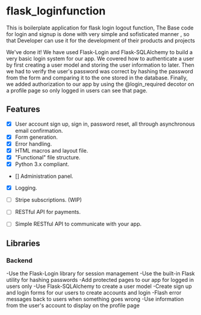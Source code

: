 # flask_loginfunction
This is boilerplate application for flask login logout function,
The Base code for login and signup is done with very simple and sofisticated manner ,
so that Developer can use it for the development of their products and projects

We've done it! We have used Flask-Login and Flask-SQLAlchemy to build a very basic login system for our app. We covered how to authenticate a user by first creating a user model and storing the user information to later. Then we had to verify the user's password was correct by hashing the password from the form and comparing it to the one stored in the database. Finally, we added authorization to our app by using the @login_required decotor on a profile page so only logged in users can see that page.

## Features

- [x] User account sign up, sign in, password reset, all through asynchronous email confirmation.
- [x] Form generation.
- [x] Error handling.
- [x] HTML macros and layout file.
- [x] "Functional" file structure.
- [x] Python 3.x compliant.
- [] Administration panel.
- [x] Logging.
- [ ] Stripe subscriptions. (WIP)
- [ ] RESTful API for payments.
- [ ] Simple RESTful API to communicate with your app.


## Libraries

### Backend

-Use the Flask-Login library for session management
-Use the built-in Flask utility for hashing passwords
-Add protected pages to our app for logged in users only
-Use Flask-SQLAlchemy to create a user model
-Create sign up and login forms for our users to create accounts and login
-Flash error messages back to users when something goes wrong
-Use information from the user's account to display on the profile page
